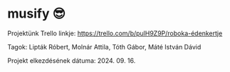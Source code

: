 # musify 😎
Projektünk Trello linkje: https://trello.com/b/pulH9Z9P/roboka-édenkertje

Tagok: Lipták Róbert, Molnár Attila, Tóth Gábor, Máté István Dávid

Projekt elkezdésének dátuma: 2024. 09. 16.